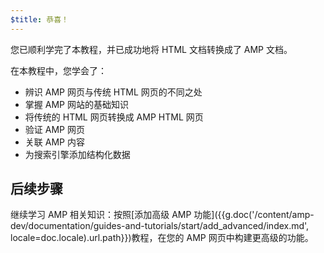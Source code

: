 ```yaml
---
$title: 恭喜！
---
```


您已顺利学完了本教程，并已成功地将 HTML 文档转换成了 AMP 文档。

在本教程中，您学会了：

- 辨识 AMP 网页与传统 HTML 网页的不同之处
- 掌握 AMP 网站的基础知识
- 将传统的 HTML 网页转换成 AMP HTML 网页
- 验证 AMP 网页
- 关联 AMP 内容
- 为搜索引擎添加结构化数据


## 后续步骤

继续学习 AMP 相关知识：按照[添加高级 AMP 功能]({{g.doc('/content/amp-dev/documentation/guides-and-tutorials/start/add_advanced/index.md', locale=doc.locale).url.path}})教程，在您的 AMP 网页中构建更高级的功能。
